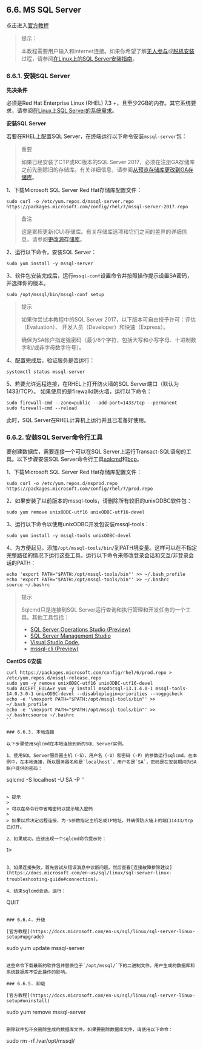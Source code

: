 ## 6.6. MS SQL Server

点击进入[官方教程](https://docs.microsoft.com/zh-cn/sql/linux/quickstart-install-connect-red-hat)

> 提示：
>
> 本教程需要用户输入和internet连接。如果你希望了解[无人参与](https://docs.microsoft.com/zh-cn/sql/linux/sql-server-linux-setup#unattended)或[脱机安装](https://docs.microsoft.com/zh-cn/sql/linux/sql-server-linux-setup#offline)过程，请参阅[在Linux上的SQL Server安装指南](https://docs.microsoft.com/zh-cn/sql/linux/sql-server-linux-setup)。

### 6.6.1. 安装SQL Server

**先决条件**

必须是Red Hat Enterprise Linux (RHEL) 7.3 +，且至少2GB的内存。其它系统要求，请参阅[在Linux上SQL Server的系统需求](https://docs.microsoft.com/zh-cn/sql/linux/sql-server-linux-setup#system)。

**安装SQL Server**

若要在RHEL上配置SQL Server，在终端运行以下命令安装`mssql-server`包：

> 重要
> 
> 如果已经安装了CTP或RC版本的SQL Server 2017，必须在注册GA存储库之前先删除旧的存储库。有关详细信息，请参阅[从预览存储库更改到GA存储库](https://docs.microsoft.com/zh-cn/sql/linux/sql-server-linux-change-repo)。

1、下载Microsoft SQL Server Red Hat存储库配置文件：

```
sudo curl -o /etc/yum.repos.d/mssql-server.repo https://packages.microsoft.com/config/rhel/7/mssql-server-2017.repo
```

> 备注
> 
> 这是累积更新(CU)存储库。有关存储库选项和它们之间的差异的详细信息，请参阅[更改源存储库](https://docs.microsoft.com/zh-cn/sql/linux/sql-server-linux-setup#repositories)。

2、运行以下命令，安装SQL Server：

```
sudo yum install -y mssql-server
```

3、软件包安装完成后，运行`mssql-conf`设置命令并按照操作提示设置SA密码，并选择你的版本。

```
sudo /opt/mssql/bin/mssql-conf setup
```

> 提示
> 
> 如果你尝试本教程中的SQL Server 2017，以下版本可自由授予许可：评估（Evaluation）、 开发人员（Developer）和快速（Express）。
>
> 确保为SA帐户指定强密码（最少8个字符，包括大写和小写字母、十进制数字和/或非字母数字符号）。

4、配置完成后，验证服务是否运行：

```
systemctl status mssql-server
```

5、若要允许远程连接，在RHEL上打开防火墙的SQL Server端口（默认为1433/TCP）。 如果使用的是firewalld防火墙，运行以下命令：

```
sudo firewall-cmd --zone=public --add-port=1433/tcp --permanent
sudo firewall-cmd --reload
```

此时，SQL Server在RHEL计算机上运行并且已准备好使用。

### 6.6.2. 安装SQL Server命令行工具

要创建数据库，需要连接一个可以在SQL Server上运行Transact-SQL语句的工具。以下步骤安装SQL Server命令行工具[sqlcmd](https://docs.microsoft.com/zh-cn/sql/tools/sqlcmd-utility)和[bcp](https://docs.microsoft.com/zh-cn/sql/tools/bcp-utility)。

1、下载Microsoft SQL Server Red Hat存储库配置文件：

```
sudo curl -o /etc/yum.repos.d/msprod.repo https://packages.microsoft.com/config/rhel/7/prod.repo
```

2、如果安装了以前版本的mssql-tools，请删除所有较旧的unixODBC软件包：

```
sudo yum remove unixODBC-utf16 unixODBC-utf16-devel
```

3、运行以下命令以使用unixODBC开发包安装mssql-tools：

```
sudo yum install -y mssql-tools unixODBC-devel
```

4、为方便起见，添加`/opt/mssql-tools/bin/`到PATH境变量。这样可以在不指定完整路径的情况下运行这些工具。运行以下命令来修改登录会话和交互/非登录会话的PATH：

```
echo 'export PATH="$PATH:/opt/mssql-tools/bin"' >> ~/.bash_profile
echo 'export PATH="$PATH:/opt/mssql-tools/bin"' >> ~/.bashrc
source ~/.bashrc
```

> 提示
>
> Sqlcmd只是连接到SQL Server运行查询和执行管理和开发任务的一个工具。其他工具包括：
>
> 
> * [SQL Server Operations Studio (Preview)](https://docs.microsoft.com/en-us/sql/sql-operations-studio/what-is)
> * [SQL Server Management Studio](https://docs.microsoft.com/en-us/sql/linux/sql-server-linux-develop-use-ssms)
> * [Visual Studio Code.](https://docs.microsoft.com/en-us/sql/linux/sql-server-linux-develop-use-vscode)
> * [mssql-cli (Preview)](https://blogs.technet.microsoft.com/dataplatforminsider/2017/12/12/try-mssql-cli-a-new-interactive-command-line-tool-for-sql-server/)

**CentOS 6安装**

```
curl https://packages.microsoft.com/config/rhel/6/prod.repo > /etc/yum.repos.d/mssql-release.repo
sudo yum -y remove unixODBC-utf16 unixODBC-utf16-devel
sudo ACCEPT_EULA=Y yum -y install msodbcsql-13.1.4.0-1 mssql-tools-14.0.3.0-1 unixODBC-devel --disableplugin=priorities --nogpgcheck
echo -e '\nexport PATH="$PATH:/opt/mssql-tools/bin"' >> ~/.bash_profile
echo -e '\nexport PATH="$PATH:/opt/mssql-tools/bin"' >> ~/.bashrcsource ~/.bashrc
``

### 6.6.3. 本地连接

以下步骤使用sqlcmd在本地连接到新的SQL Server实例。

1、使用SQL Server服务器主机（-S），用户名（-U）和密码（-P）的参数运行sqlcmd。在本例中，在本地连接，所以服务器名称是`localhost`，用户名是`SA`，密码是在安装期间为SA帐户提供的密码：

```
sqlcmd -S localhost -U SA -P '<YourPassword>'
```

> 提示
>
> 可以在命令行中省略密码以提示输入密码
>
> 如果以后决定远程连接，为-S参数指定主机名或IP地址，并确保防火墙上的端口1433/tcp已打开。

2、如果成功，应该出现一个sqlcmd命令提示符：

```
1>
```

3、如果连接失败，首先尝试从错误消息中诊断问题。然后查看[连接故障排除建议](https://docs.microsoft.com/en-us/sql/linux/sql-server-linux-troubleshooting-guide#connection)。

4、结束sqlcmd会话，运行：

```
QUIT
```

### 6.6.4. 升级

[官方教程](https://docs.microsoft.com/en-us/sql/linux/sql-server-linux-setup#upgrade)

```
sudo yum update mssql-server
```

这些命令下载最新的软件包并替换位于`/opt/mssql/`下的二进制文件。用户生成的数据库和系统数据库不受此操作的影响。

### 6.6.5. 卸载

[官方教程](https://docs.microsoft.com/en-us/sql/linux/sql-server-linux-setup#uninstall)

```
sudo yum remove mssql-server
```

删除软件包不会删除生成的数据库文件。如果要删除数据库文件，请使用以下命令：

```
sudo rm -rf /var/opt/mssql/
```

